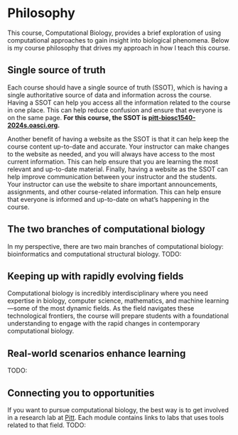 # Philosophy

This course, Computational Biology, provides a brief exploration of using computational approaches to gain insight into biological phenomena.
Below is my course philosophy that drives my approach in how I teach this course.

## Single source of truth

Each course should have a single source of truth (SSOT), which is having a single authoritative source of data and information across the course.
Having a SSOT can help you access all the information related to the course in one place.
This can help reduce confusion and ensure that everyone is on the same page.
**For this course, the SSOT is [pitt-biosc1540-2024s.oasci.org](https://pitt-biosc1540-2024s.oasci.org/).**

Another benefit of having a website as the SSOT is that it can help keep the course content up-to-date and accurate.
Your instructor can make changes to the website as needed, and you will always have access to the most current information.
This can help ensure that you are learning the most relevant and up-to-date material.
Finally, having a website as the SSOT can help improve communication between your instructor and the students.
Your instructor can use the website to share important announcements, assignments, and other course-related information.
This can help ensure that everyone is informed and up-to-date on what’s happening in the course.

## The two branches of computational biology

In my perspective, there are two main branches of computational biology: bioinformatics and computational structural biology.
TODO:

## Keeping up with rapidly evolving fields

Computational biology is incredibly interdisciplinary where you need expertise in biology, computer science, mathematics, and machine learning&mdash;some of the most dynamic fields.
As the field navigates these technological frontiers, the course will prepare students with a foundational understanding to engage with the rapid changes in contemporary computational biology.

## Real-world scenarios enhance learning

TODO:

## Connecting you to opportunities

If you want to pursue computational biology, the best way is to get involved in a research lab at [Pitt](https://www.pitt.edu/).
Each module contains links to labs that uses tools related to that field.
TODO:
